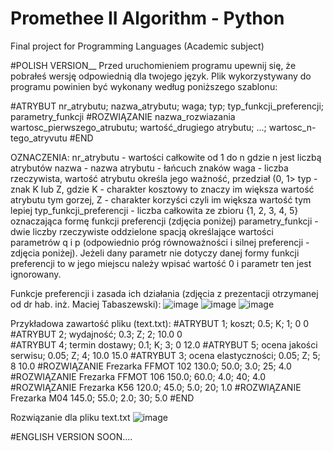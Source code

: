 # Promethee II Algorithm - Python
Final project for Programming Languages (Academic subject)

#POLISH VERSION__
Przed uruchomieniem programu upewnij się, że pobrałeś wersję odpowiednią dla twojego język.
Plik wykorzystywany do programu powinien być wykonany według poniższego szablonu:

#ATRYBUT nr_atrybutu; nazwa_atrybutu; waga; typ; typ_funkcji_preferencji; parametry_funkcji
#ROZWIĄZANIE nazwa_rozwiazania
wartosc_pierwszego_atrubutu; wartość_drugiego atrybutu; ...; wartosc_n-tego_atryvutu
#END

OZNACZENIA:
nr_atrybutu - wartości całkowite od 1 do n gdzie n jest liczbą atrybutów
nazwa - nazwa atrybutu - łańcuch znaków
waga - liczba rzeczywista, wartość atrybutu określa jego ważność, przedział (0, 1>
typ - znak K lub Z, gdzie K - charakter kosztowy to znaczy im większa wartość atrybutu tym gorzej, Z - charakter korzyści czyli im większa wartość tym lepiej
typ_funkcji_preferencji - liczba całkowita ze zbioru {1, 2, 3, 4, 5} oznaczająca formę funkcji preferencji (zdjęcia poniżej)
parametry_funkcji - dwie liczby rzeczywiste oddzielone spacją określające wartości parametrów q i p (odpowiednio próg równoważności i silnej preferencji - zdjęcia poniżej). Jeżeli dany parametr nie dotyczy danej formy funkcji preferencji to w jego miejscu należy wpisać wartość 0 i parametr ten jest ignorowany.

Funkcje preferencji i zasada ich działania (zdjęcia z prezentacji otrzymanej od dr hab. inż. Maciej Tabaszewski):
![image](https://user-images.githubusercontent.com/34101300/173627518-0bf9d003-e4fa-42c7-87cb-52fb72e51943.png)
![image](https://user-images.githubusercontent.com/34101300/173627775-1a185cb3-ad6b-4023-847d-b67b98d41872.png)
![image](https://user-images.githubusercontent.com/34101300/173627802-aea11634-6917-4293-831a-f9e816cb70da.png)


Przykładowa zawartość pliku (text.txt):
#ATRYBUT  1; koszt; 0.5; K; 1; 0 0
#ATRYBUT  2; wydajność; 0.3; Z; 2; 10.0 0  
#ATRYBUT  4; termin dostawy; 0.1; K; 3; 0 12.0
#ATRYBUT  5; ocena jakości serwisu; 0.05; Z; 4; 10.0 15.0
#ATRYBUT  3; ocena elastyczności; 0.05; Z; 5; 8 10.0
#ROZWIĄZANIE	Frezarka FFMOT 102 
130.0; 50.0; 3.0; 25; 4.0
#ROZWIĄZANIE	Frezarka FFMOT 106 
150.0; 60.0; 4.0; 40; 4.0
#ROZWIĄZANIE	Frezarka K56 
120.0; 45.0; 5.0; 20; 1.0
#ROZWIĄZANIE	Frezarka M04 
145.0; 55.0; 2.0; 30; 5.0
#END

Rozwiązanie dla pliku text.txt
![image](https://user-images.githubusercontent.com/34101300/173623873-914198b4-4c32-472d-8c6d-45ac7271d654.png)


#ENGLISH VERSION
SOON....


